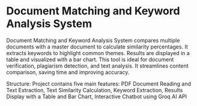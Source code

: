 # Document Matching and Keyword Analysis System

Document Matching and Keyword Analysis System compares multiple documents with a master document to calculate similarity percentages. It extracts keywords to highlight common themes. Results are displayed in a table and visualized with a bar chart. This tool is ideal for document verification, plagiarism detection, and text analysis. It streamlines content comparison, saving time and improving accuracy.

Structure:
 Project contains five main features:
	PDF Document Reading and Text Extraction,
	Text Similarity Calculation,
	Keyword Extraction,
Results Display with a Table and Bar Chart,
Interactive Chatbot using Groq AI API

